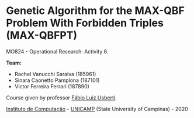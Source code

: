 Genetic Algorithm for the MAX-QBF Problem With Forbidden Triples (MAX-QBFPT)
============================================================================

MO824 - Operational Research: Activity 6.

**Team:**
  - Rachel Vanucchi Saraiva  (185961)
  - Sinara Caonetto Pamplona (187101)
  - Victor Ferreira Ferrari  (187890)

Course given by professor [Fábio Luiz Usberti](https://www.ic.unicamp.br/~fusberti/).

[Instituto de Computação](http://ic.unicamp.br/) - [UNICAMP](http://www.unicamp.br/unicamp/) (State University of Campinas) - 2020
